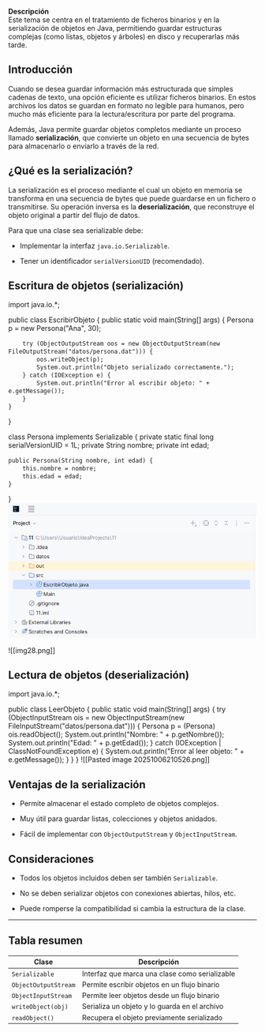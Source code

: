 **Descripción**  
Este tema se centra en el tratamiento de ficheros binarios y en la serialización de objetos en Java, permitiendo guardar estructuras complejas (como listas, objetos y árboles) en disco y recuperarlas más tarde.

## Introducción

Cuando se desea guardar información más estructurada que simples cadenas de texto, una opción eficiente es utilizar ficheros binarios. En estos archivos los datos se guardan en formato no legible para humanos, pero mucho más eficiente para la lectura/escritura por parte del programa.

Además, Java permite guardar objetos completos mediante un proceso llamado **serialización**, que convierte un objeto en una secuencia de bytes para almacenarlo o enviarlo a través de la red.

## ¿Qué es la serialización?

La serialización es el proceso mediante el cual un objeto en memoria se transforma en una secuencia de bytes que puede guardarse en un fichero o transmitirse. Su operación inversa es la **deserialización**, que reconstruye el objeto original a partir del flujo de datos.

Para que una clase sea serializable debe:

- Implementar la interfaz `java.io.Serializable`.
    
- Tener un identificador `serialVersionUID` (recomendado).
    

## Escritura de objetos (serialización)

import java.io.*;

public class EscribirObjeto {
    public static void main(String[] args) {
        Persona p = new Persona("Ana", 30);

        try (ObjectOutputStream oos = new ObjectOutputStream(new FileOutputStream("datos/persona.dat"))) {
            oos.writeObject(p);
            System.out.println("Objeto serializado correctamente.");
        } catch (IOException e) {
            System.out.println("Error al escribir objeto: " + e.getMessage());
        }
    }
}

class Persona implements Serializable {
    private static final long serialVersionUID = 1L;
    private String nombre;
    private int edad;

    public Persona(String nombre, int edad) {
        this.nombre = nombre;
        this.edad = edad;
    }
}
![texto](../Imagenes/img27.png)

![[img28.png]]

## Lectura de objetos (deserialización)

import java.io.*;

public class LeerObjeto {
    public static void main(String[] args) {
        try (ObjectInputStream ois = new ObjectInputStream(new FileInputStream("datos/persona.dat"))) {
            Persona p = (Persona) ois.readObject();
            System.out.println("Nombre: " + p.getNombre());
            System.out.println("Edad: " + p.getEdad());
        } catch (IOException | ClassNotFoundException e) {
            System.out.println("Error al leer objeto: " + e.getMessage());
        }
    }
}
![[Pasted image 20251006210526.png]]
## Ventajas de la serialización

- Permite almacenar el estado completo de objetos complejos.
    
- Muy útil para guardar listas, colecciones y objetos anidados.
    
- Fácil de implementar con `ObjectOutputStream` y `ObjectInputStream`.
    

## Consideraciones

- Todos los objetos incluidos deben ser también `Serializable`.
    
- No se deben serializar objetos con conexiones abiertas, hilos, etc.
    
- Puede romperse la compatibilidad si cambia la estructura de la clase.
    

---

## Tabla resumen

|Clase|Descripción|
|---|---|
|`Serializable`|Interfaz que marca una clase como serializable|
|`ObjectOutputStream`|Permite escribir objetos en un flujo binario|
|`ObjectInputStream`|Permite leer objetos desde un flujo binario|
|`writeObject(obj)`|Serializa un objeto y lo guarda en el archivo|
|`readObject()`|Recupera el objeto previamente serializado|